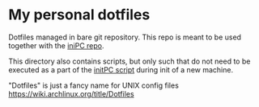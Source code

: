 # My personal dotfiles


Dotfiles managed in bare git repository. This repo is meant to be used together with the [iniPC repo](https://github.com/jan-revay/initPC).

This directory also contains scripts, but only such that do not need to be executed as a part of the [initPC script](https://github.com/jan-revay/initPC) during init of a new machine.

"Dotfiles" is just a fancy name for UNIX config files <https://wiki.archlinux.org/title/Dotfiles>